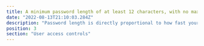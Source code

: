 ```yaml
---
title: A minimum password length of at least 12 characters, with no maximum length restrictions - use automatic blocking of common passwords using a deny list, promote the use of strong password standards (education)
date: "2022-08-13T21:10:03.284Z"
description: "Password length is directly proportional to how fast your password can be cracked. Enforce a system of passwords at least 12 characters long and do not limit the length. Consider also using additional password rules such as the 3-random-word rule. The weakest part of a system is always the human element so educate your staff on password guidance, this guide is very informative and understandable: https://www.ncsc.gov.uk/collection/passwords/updating-your-approach."
position: 3
section: "User access controls"
---
```

